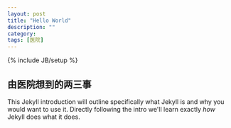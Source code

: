```yaml
---
layout: post
title: "Hello World"
description: ""
category: 
tags: [医院]
---
```

{% include JB/setup %}

## 由医院想到的两三事
This Jekyll introduction will outline specifically  what Jekyll is and why you would want to use it.
Directly following the intro we'll learn exactly _how_ Jekyll does what it does.

 
